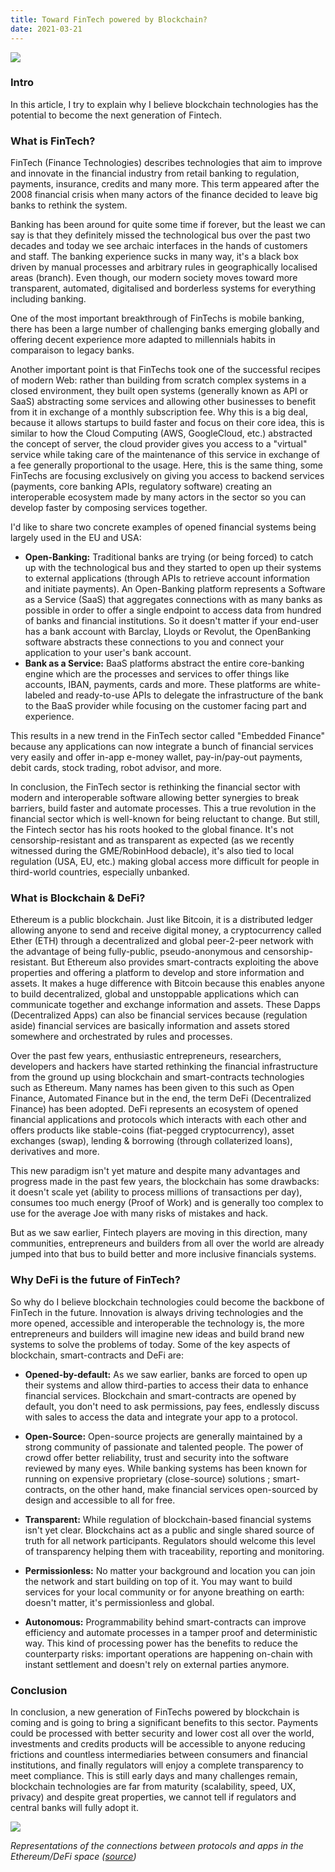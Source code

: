 ```yaml
---
title: Toward FinTech powered by Blockchain?
date: 2021-03-21
---
```


![](https://images.unsplash.com/photo-1566132127697-4524fea60007?ixid=MXwxMjA3fDB8MHxwaG90by1wYWdlfHx8fGVufDB8fHw%3D&ixlib=rb-1.2.1&auto=format&fit=crop&w=1500&q=80)

### Intro

In this article, I try to explain why I believe blockchain technologies has the potential to become the next generation of Fintech.

### What is FinTech?

FinTech (Finance Technologies) describes technologies that aim to improve and innovate in the financial industry from retail banking to regulation, payments, insurance, credits and many more. This term appeared after the 2008 financial crisis when many actors of the finance decided to leave big banks to rethink the system.

Banking has been around for quite some time if forever, but the least we can say is that they definitely missed the technological bus over the past two decades and today we see archaic interfaces in the hands of customers and staff. The banking experience sucks in many way, it's a black box driven by manual processes and arbitrary rules in geographically localised areas (branch). Even though, our modern society moves toward more transparent, automated, digitalised and borderless systems for everything including banking.

One of the most important breakthrough of FinTechs is mobile banking, there has been a large number of challenging banks emerging globally and offering decent experience more adapted to millennials habits in comparaison to legacy banks.

Another important point is that FinTechs took one of the successful recipes of modern Web: rather than building from scratch complex systems in a closed environment, they built open systems (generally known as API or SaaS) abstracting some services and allowing other businesses to benefit from it in exchange of a monthly subscription fee. Why this is a big deal, because it allows startups to build faster and focus on their core idea, this is similar to how the Cloud Computing (AWS, GoogleCloud, etc.) abstracted the concept of server, the cloud provider gives you access to a "virtual" service while taking care of the maintenance of this service in exchange of a fee generally proportional to the usage. Here, this is the same thing, some FinTechs are focusing exclusively on giving you access to backend services (payments, core banking APIs, regulatory software) creating an interoperable ecosystem made by many actors in the sector so you can develop faster by composing services together.

I'd like to share two concrete examples of opened financial systems being largely used in the EU and USA:
- **Open-Banking:** Traditional banks are trying (or being forced) to catch up with the technological bus and they started to open up their systems to external applications (through APIs to retrieve account information and initiate payments). An Open-Banking platform represents a Software as a Service (SaaS) that aggregates connections with as many banks as possible in order to offer a single endpoint to access data from hundred of banks and financial institutions. So it doesn't matter if your end-user has a bank account with Barclay, Lloyds or Revolut, the OpenBanking software abstracts these connections to you and connect your application to your user's bank account.
- **Bank as a Service:** BaaS platforms abstract the entire core-banking engine which are the processes and services to offer things like accounts, IBAN, payments, cards and more. These platforms are white-labeled and ready-to-use APIs to delegate the infrastructure of the bank to the BaaS provider while focusing on the customer facing part and experience.

This results in a new trend in the FinTech sector called "Embedded Finance" because any applications can now integrate a bunch of financial services very easily and offer in-app e-money wallet, pay-in/pay-out payments, debit cards, stock trading, robot advisor, and more.

In conclusion, the FinTech sector is rethinking the financial sector with modern and interoperable software allowing better synergies to break barriers, build faster and automate processes. This a true revolution in the financial sector which is well-known for being reluctant to change. But still, the Fintech sector has his roots hooked to the global finance. It's not censorship-resistant and as transparent as expected (as we recently witnessed during the GME/RobinHood debacle), it's also tied to local regulation (USA, EU, etc.) making global access more difficult for people in third-world countries, especially unbanked.


### What is Blockchain & DeFi?

Ethereum is a public blockchain. Just like Bitcoin, it is a distributed ledger allowing anyone to send and receive digital money, a cryptocurrency called Ether (ETH) through a decentralized and global peer-2-peer network with the advantage of being fully-public, pseudo-anonymous and censorship-resistant.
But Ethereum also provides smart-contracts exploiting the above properties and offering a platform to develop and store information and assets. It makes a huge difference with Bitcoin because this enables anyone to build decentralized, global and unstoppable applications which can communicate together and exchange information and assets. These Dapps (Decentralized Apps) can also be financial services because (regulation aside) financial services are basically information and assets stored somewhere and orchestrated by rules and processes.

Over the past few years, enthusiastic entrepreneurs, researchers, developers and hackers have started rethinking the financial infrastructure from the ground up using blockchain and smart-contracts technologies such as Ethereum. Many names has been given to this such as Open Finance, Automated Finance but in the end, the term DeFi (Decentralized Finance) has been adopted.
DeFi represents an ecosystem of opened financial applications and protocols which interacts with each other and offers products like stable-coins (fiat-pegged cryptocurrency), asset exchanges (swap), lending & borrowing (through collaterized loans), derivatives and more.

This new paradigm isn't yet mature and despite many advantages and progress made in the past few years, the blockchain has some drawbacks: it doesn't scale yet (ability to process millions of transactions per day), consumes too much energy (Proof of Work) and is generally too complex to use for the average Joe with many risks of mistakes and hack.

But as we saw earlier, Fintech players are moving in this direction, many communities, entrepreneurs and builders from all over the world are already jumped into that bus to build better and more inclusive financials systems.


### Why DeFi is the future of FinTech?

So why do I believe blockchain technologies could become the backbone of FinTech in the future. Innovation is always driving technologies and the more opened, accessible and interoperable the technology is, the more entrepreneurs and builders will imagine new ideas and build brand new systems to solve the problems of today. Some of the key aspects of blockchain, smart-contracts and DeFi are:

- **Opened-by-default:** As we saw earlier, banks are forced to open up their systems and allow third-parties to access their data to enhance financial services. Blockchain and smart-contracts are opened by default, you don't need to ask permissions, pay fees, endlessly discuss with sales to access the data and integrate your app to a protocol.

- **Open-Source:** Open-source projects are generally maintained by a strong community of passionate and talented people. The power of crowd offer better reliability, trust and security into the software reviewed by many eyes. While banking systems has been known for running on expensive proprietary (close-source) solutions ; smart-contracts, on the other hand, make financial services open-sourced by design and accessible to all for free.

- **Transparent:** While regulation of blockchain-based financial systems isn't yet clear. Blockchains act as a public and single shared source of truth for all network participants. Regulators should welcome this level of transparency helping them with traceability, reporting and monitoring.

- **Permissionless:** No matter your background and location you can join the network and start building on top of it. You may want to build services for your local community or for anyone breathing on earth: doesn't matter, it's permissionless and global.

- **Autonomous:** Programmability behind smart-contracts can improve efficiency and automate processes in a tamper proof and deterministic way. This kind of processing power has the benefits to reduce the counterparty risks: important operations are happening on-chain with instant settlement and doesn't rely on external parties anymore.


### Conclusion

In conclusion, a new generation of FinTechs powered by blockchain is coming and is going to bring a significant benefits to this sector. Payments could be processed with better security and lower cost all over the world, investments and credits products will be accessible to anyone reducing frictions and countless intermediaries between consumers and financial institutions, and finally regulators will enjoy a complete transparency to meet compliance. This is still early days and many challenges remain, blockchain technologies are far from maturity (scalability, speed, UX, privacy) and despite great properties, we cannot tell if regulators and central banks will fully adopt it.

![](https://pbs.twimg.com/media/EuIVyzpXMAcTkqx?format=jpg&name=4096x4096)

_Representations of the connections between protocols and apps in the Ethereum/DeFi space ([source](https://twitter.com/will__price/status/1360676121835151360/photo/1))_
